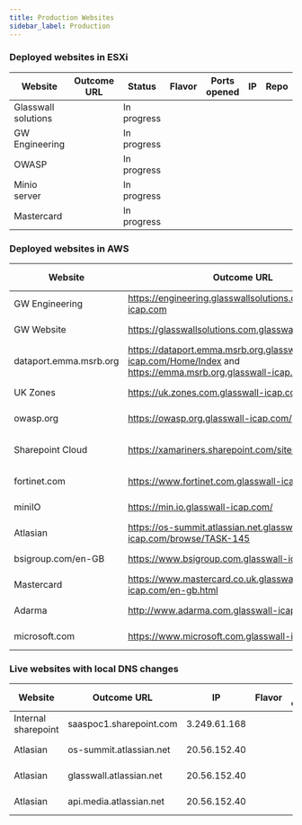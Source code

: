 ```yaml
---
title: Production Websites
sidebar_label: Production
---
```


### Deployed websites in ESXi

| Website  | Outcome URL | Status | Flavor | Ports opened | IP | Repo |
|---|---|---|---|---|---|---|
|Glasswall solutions ||In progress|||||
|GW Engineering||In progress|||||
|OWASP||In progress|||||
|Minio server||In progress|||||
|Mastercard||In progress|||||




### Deployed websites in AWS

| Website  | Outcome URL | IP | Flavor | Ports opened | Status | Repo |
|---|---|---|---|---|---|---|
| GW Engineering  | https://engineering.glasswallsolutions.com.glasswall-icap.com | 54.170.84.172 | B: Docker v0.1  |  443 | Live AWS |[GW engineering](https://github.com/k8-proxy/gp-engineering-website)|
| GW Website      | https://glasswallsolutions.com.glasswall-icap.com             | 54.78.209.23  |A: K8s v0.1      | 443  | Live AWS |[Glasswall Solutions](https://github.com/k8-proxy/gp-glasswallsolutions-website)|
| dataport.emma.msrb.org |https://dataport.emma.msrb.org.glasswall-icap.com/Home/Index and https://emma.msrb.org.glasswall-icap.com/|3.120.30.57|E: SOW v0.2|443|Live AWS|[Emma port](https://github.com/k8-proxy/gp-emma-dataport-website)|
| UK Zones  | https://uk.zones.com.glasswall-icap.com | 54.78.104.24 |B: Docker v0.1| 443 | Live AWS |[UK zones](https://github.com/k8-proxy/gp-uk-zones-com)|
| owasp.org |https://owasp.org.glasswall-icap.com/|34.247.160.95|SOW v0.2|443|Live AWS|[OWASP](https://github.com/k8-proxy/gp-owasp-website)|
| Sharepoint Cloud   |https://xamariners.sharepoint.com/sites/GlasswallTest| |Sharepoint Cloud Plugin||Stopped|[xamariners sharepoint cloud dotnetframework](https://github.com/k8-proxy/gp-sharepoint-plugins/tree/main/O365/DotNetFramework)|
| fortinet.com|https://www.fortinet.com.glasswall-icap.com/|18.156.64.216|ICAP deployed|443|Live AWS|[Fortinet](https://github.com/k8-proxy/gp-fortinet-website)|
| miniIO|https://min.io.glasswall-icap.com/|52.56.78.112|ICAP deployed|443 |Live AWS| [MiniIO](https://github.com/k8-proxy/gp-v02-miniio)|
| Atlasian |https://os-summit.atlassian.net.glasswall-icap.com/browse/TASK-145|3.139.5.226|ICAP deployed|443|Live AWS|[JIRA](https://github.com/k8-proxy/gp-jira-website)|||
| bsigroup.com/en-GB |https://www.bsigroup.com.glasswall-icap.com/|34.222.23.193|ICAP deployed|443|Live AWS| [bsigroup](https://github.com/k8-proxy/gp-bsigroup-website)|
| Mastercard|https://www.mastercard.co.uk.glasswall-icap.com/en-gb.html|18.216.36.55|ICAP deployed|443|Live AWS| [mastercard](https://github.com/k8-proxy/gp-mastercard-website)|
| Adarma|http://www.adarma.com.glasswall-icap.com/|54.244.172.39|ICAP deployed|443|Live AWSg| [adarma](https://github.com/k8-proxy/gp-adarma-website)|
| microsoft.com |https://www.microsoft.com.glasswall-icap.com/|18.157.111.73|ICAP deployed|443|Live AWS| [Microsoft](https://github.com/k8-proxy/gp-microsoft-website)|




### Live websites with local DNS changes
| Website  | Outcome URL | IP | Flavor | Ports opened | Status | Repo | OS | Infrastructure | Provisioning | Container engine | Doc | Team |
|---|---|---|---|---|---|---|---|---|---|---|---|---|
| Internal sharepoint |saaspoc1.sharepoint.com|3.249.61.168|||Live in testing|[Internal sharepoint](gp-b-docker-v01-sharepoint)|
| Atlasian |os-summit.atlassian.net|20.56.152.40|||Live AWS|[JIRA](https://github.com/k8-proxy/gp-jira-website)|||
| Atlasian |glasswall.atlassian.net|20.56.152.40|||Live AWS|[JIRA](https://github.com/k8-proxy/gp-jira-website)|||
| Atlasian |api.media.atlassian.net|20.56.152.40|||Live AWS|[JIRA](https://github.com/k8-proxy/gp-jira-website)|||

